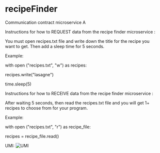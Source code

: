 # recipeFinder

Communication contract microservice A

Instructions for how to REQUEST data from the recipe finder microservice :

You must open recipes.txt file and write down the title for the recipe you want to get. Then add a sleep time for 5 seconds.

Example:

with open ("recipes.txt", "w") as recipes:

recipes.write("lasagne")

time.sleep(5)


Instructions for how to  RECEIVE data from the recipe finder microservice :

After waiting 5 seconds, then read the recipes.txt file and you will get 1+ recipes to choose from for your program.

Example:

with open ("recipes.txt", "r") as recipe_file:

recipes = recipe_file.read()



UMI:
![UMI](https://github.com/Guibely/recipeFinder/assets/107956206/713e46a2-e316-4bed-8179-35e24dbe6cea)

